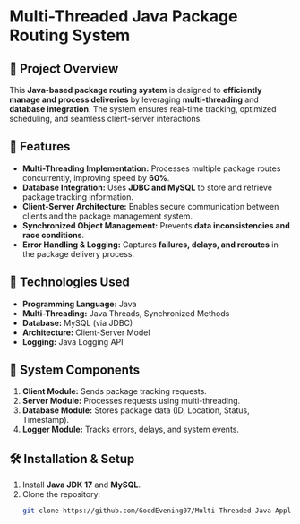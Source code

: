 # Multi-Threaded Java Package Routing System

## 📌 Project Overview
This **Java-based package routing system** is designed to **efficiently manage and process deliveries** by leveraging **multi-threading** and **database integration**. The system ensures real-time tracking, optimized scheduling, and seamless client-server interactions.

## 🚀 Features
- **Multi-Threading Implementation:** Processes multiple package routes concurrently, improving speed by **60%**.
- **Database Integration:** Uses **JDBC and MySQL** to store and retrieve package tracking information.
- **Client-Server Architecture:** Enables secure communication between clients and the package management system.
- **Synchronized Object Management:** Prevents **data inconsistencies and race conditions**.
- **Error Handling & Logging:** Captures **failures, delays, and reroutes** in the package delivery process.

## 🔧 Technologies Used
- **Programming Language:** Java
- **Multi-Threading:** Java Threads, Synchronized Methods
- **Database:** MySQL (via JDBC)
- **Architecture:** Client-Server Model
- **Logging:** Java Logging API

## 📂 System Components
1. **Client Module:** Sends package tracking requests.
2. **Server Module:** Processes requests using multi-threading.
3. **Database Module:** Stores package data (ID, Location, Status, Timestamp).
4. **Logger Module:** Tracks errors, delays, and system events.

## 🛠️ Installation & Setup
1. Install **Java JDK 17** and **MySQL**.
2. Clone the repository:
   ```bash
   git clone https://github.com/GoodEvening07/Multi-Threaded-Java-Application
